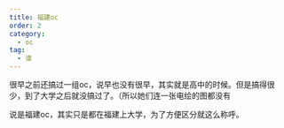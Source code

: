 ```yaml
---
title: 福建oc
order: 2
category:
  - oc
tag:
  - 谁
---
```


很早之前还搞过一组oc，说早也没有很早，其实就是高中的时候。但是搞得很少，到了大学之后就没搞过了。（所以她们连一张电绘的图都没有

说是福建oc，其实只是都在福建上大学，为了方便区分就这么称呼。



